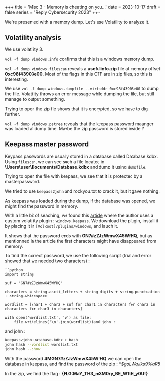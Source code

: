 +++
title = 'Misc 3 - Memory is cheating on you...'
date = 2023-10-17
draft = false
series = "Reply Cybersecurity 2023"
+++

We're presented with a memory dump. Let's use Volatility to analyze it.

## Volatility analysis

We use volatility 3.

`vol -f dump windows.info` confirms that this is a windows memory dump.

`vol -f dump windows.filescan` reveals a **usefulinfo.zip** file at memory offset **0xc98f43903e00**. Most of the flags in this CTF are in zip files, so this is interesting.

We use `vol -f dump windows.dumpfile --virtaddr 0xc98f43903e00` to dump the file. Volatility throws an error message while dumping the file, but still manage to output something.

Trying to open the zip fle shows that it is encrypted, so we have to dig further. 

`vol -f dump windows.pstree` reveals that the keepass password maanger was loaded at dump time. Maybe the zip password is stored inside ?

## Keepass master password

Keypass passwords are usually stored in a database called Database.kdbx. Using `filescan`, we can see such a file located in **\Users\user\Documents\Database.kdbx** and dump it using `dumpfile`. 

Trying to open the file with keepass, we see that it is protected by a masterpassword. 

We tried to use `keepass2john` and rockyou.txt to crack it, but it gave nothing. 

As keepass was loaded during the dump, if the database was opened, we might find the password in memory. 

With a little bit of seaching, we found this [article](https://www.forensicxlab.com/posts/keepass/) where the author uses a custom volatility plugin : `windows.keepass`. We download the plugin, install it by placing it in `[VolRoot]/plugins/windows`, and lauch it.

It shows that the password ends with **GN7#zZJzWmwX45WfHQ**, but as mentionned in the article the first characters might have disappeared from memory.

To find the correct password, we use the following script (trial and error showed that we needed two characters) :

```pythonag-0-1hcs52q06ag-1-1hcs52q06ag-0-1hcs52q06ag-1-1hcs52q06
``python
import string

suf = "GN7#zZJzWmwX45WfHQ"

characters = string.ascii_letters + string.digits + string.punctuation + string.whitespace

wordlist = [char1 + char2 + suf for char1 in characters for char2 in characters for char3 in characters]

with open('wordlist.txt', 'w') as file:
    file.writelines('\n'.join(wordlist))and john :
```

and john :

```bash
keepass2john Database.kdbx > hash
john hash --wordlist wordlist.txt
john hash --show
```

With the password **4MGN7#zZJzWmwX45WfHQ** we can open the database in keepass, and find the password of the zip : **$*goLWqJks9%aR5**

In the zip, we find the flag : **{FLG:MaY_TH3_m3M0ry_BE_W1tH_y0U!}**
